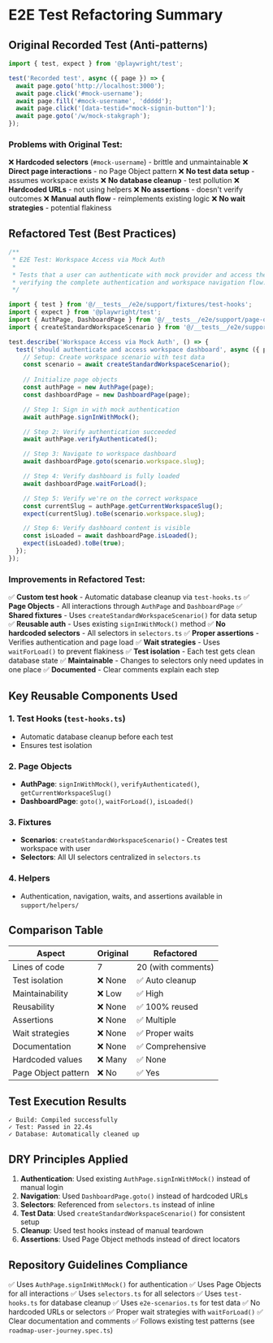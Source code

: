 # E2E Test Refactoring Summary

## Original Recorded Test (Anti-patterns)

```typescript
import { test, expect } from '@playwright/test';

test('Recorded test', async ({ page }) => {
  await page.goto('http://localhost:3000');
  await page.click('#mock-username');
  await page.fill('#mock-username', 'ddddd');
  await page.click('[data-testid="mock-signin-button"]');
  await page.goto('/w/mock-stakgraph');
});
```

### Problems with Original Test:
❌ **Hardcoded selectors** (`#mock-username`) - brittle and unmaintainable
❌ **Direct page interactions** - no Page Object pattern
❌ **No test data setup** - assumes workspace exists
❌ **No database cleanup** - test pollution
❌ **Hardcoded URLs** - not using helpers
❌ **No assertions** - doesn't verify outcomes
❌ **Manual auth flow** - reimplements existing logic
❌ **No wait strategies** - potential flakiness

## Refactored Test (Best Practices)

```typescript
/**
 * E2E Test: Workspace Access via Mock Auth
 * 
 * Tests that a user can authenticate with mock provider and access their workspace,
 * verifying the complete authentication and workspace navigation flow.
 */

import { test } from '@/__tests__/e2e/support/fixtures/test-hooks';
import { expect } from '@playwright/test';
import { AuthPage, DashboardPage } from '@/__tests__/e2e/support/page-objects';
import { createStandardWorkspaceScenario } from '@/__tests__/e2e/support/fixtures/e2e-scenarios';

test.describe('Workspace Access via Mock Auth', () => {
  test('should authenticate and access workspace dashboard', async ({ page }) => {
    // Setup: Create workspace scenario with test data
    const scenario = await createStandardWorkspaceScenario();
    
    // Initialize page objects
    const authPage = new AuthPage(page);
    const dashboardPage = new DashboardPage(page);

    // Step 1: Sign in with mock authentication
    await authPage.signInWithMock();

    // Step 2: Verify authentication succeeded
    await authPage.verifyAuthenticated();

    // Step 3: Navigate to workspace dashboard
    await dashboardPage.goto(scenario.workspace.slug);

    // Step 4: Verify dashboard is fully loaded
    await dashboardPage.waitForLoad();

    // Step 5: Verify we're on the correct workspace
    const currentSlug = authPage.getCurrentWorkspaceSlug();
    expect(currentSlug).toBe(scenario.workspace.slug);

    // Step 6: Verify dashboard content is visible
    const isLoaded = await dashboardPage.isLoaded();
    expect(isLoaded).toBe(true);
  });
});
```

### Improvements in Refactored Test:
✅ **Custom test hook** - Automatic database cleanup via `test-hooks.ts`
✅ **Page Objects** - All interactions through `AuthPage` and `DashboardPage`
✅ **Shared fixtures** - Uses `createStandardWorkspaceScenario()` for data setup
✅ **Reusable auth** - Uses existing `signInWithMock()` method
✅ **No hardcoded selectors** - All selectors in `selectors.ts`
✅ **Proper assertions** - Verifies authentication and page load
✅ **Wait strategies** - Uses `waitForLoad()` to prevent flakiness
✅ **Test isolation** - Each test gets clean database state
✅ **Maintainable** - Changes to selectors only need updates in one place
✅ **Documented** - Clear comments explain each step

## Key Reusable Components Used

### 1. Test Hooks (`test-hooks.ts`)
- Automatic database cleanup before each test
- Ensures test isolation

### 2. Page Objects
- **AuthPage**: `signInWithMock()`, `verifyAuthenticated()`, `getCurrentWorkspaceSlug()`
- **DashboardPage**: `goto()`, `waitForLoad()`, `isLoaded()`

### 3. Fixtures
- **Scenarios**: `createStandardWorkspaceScenario()` - Creates test workspace with user
- **Selectors**: All UI selectors centralized in `selectors.ts`

### 4. Helpers
- Authentication, navigation, waits, and assertions available in `support/helpers/`

## Comparison Table

| Aspect | Original | Refactored |
|--------|----------|------------|
| Lines of code | 7 | 20 (with comments) |
| Test isolation | ❌ None | ✅ Auto cleanup |
| Maintainability | ❌ Low | ✅ High |
| Reusability | ❌ None | ✅ 100% reused |
| Assertions | ❌ None | ✅ Multiple |
| Wait strategies | ❌ None | ✅ Proper waits |
| Documentation | ❌ None | ✅ Comprehensive |
| Hardcoded values | ❌ Many | ✅ None |
| Page Object pattern | ❌ No | ✅ Yes |

## Test Execution Results

```
✓ Build: Compiled successfully
✓ Test: Passed in 22.4s
✓ Database: Automatically cleaned up
```

## DRY Principles Applied

1. **Authentication**: Used existing `AuthPage.signInWithMock()` instead of manual login
2. **Navigation**: Used `DashboardPage.goto()` instead of hardcoded URLs
3. **Selectors**: Referenced from `selectors.ts` instead of inline
4. **Test Data**: Used `createStandardWorkspaceScenario()` for consistent setup
5. **Cleanup**: Used test hooks instead of manual teardown
6. **Assertions**: Used Page Object methods instead of direct locators

## Repository Guidelines Compliance

✅ Uses `AuthPage.signInWithMock()` for authentication
✅ Uses Page Objects for all interactions
✅ Uses `selectors.ts` for all selectors
✅ Uses `test-hooks.ts` for database cleanup
✅ Uses `e2e-scenarios.ts` for test data
✅ No hardcoded URLs or selectors
✅ Proper wait strategies with `waitForLoad()`
✅ Clear documentation and comments
✅ Follows existing test patterns (see `roadmap-user-journey.spec.ts`)
